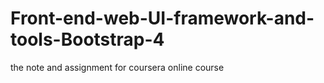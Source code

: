 # Front-end-web-UI-framework-and-tools-Bootstrap-4

the note and assignment for coursera online course
